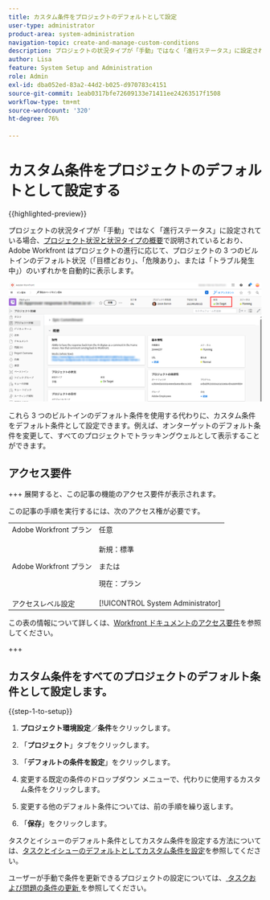 ```yaml
---
title: カスタム条件をプロジェクトのデフォルトとして設定
user-type: administrator
product-area: system-administration
navigation-topic: create-and-manage-custom-conditions
description: プロジェクトの状況タイプが「手動」ではなく「進行ステータス」に設定されている場合、「プロジェクト条件と条件タイプの概要」で説明されているとおり、Adobe Workfront はプロジェクトの進行に応じて、プロジェクトの 3 つのビルトインのデフォルト条件（「目標どおり」、「危険あり」、または「トラブル発生中」）のいずれかを自動的に表示します。
author: Lisa
feature: System Setup and Administration
role: Admin
exl-id: dba052ed-83a2-44d2-b025-d970783c4151
source-git-commit: 1eab0317bfe72609133e71411ee24263517f1508
workflow-type: tm+mt
source-wordcount: '320'
ht-degree: 76%

---
```


# カスタム条件をプロジェクトのデフォルトとして設定する

{{highlighted-preview}}

プロジェクトの状況タイプが「手動」ではなく「進行ステータス」に設定されている場合、[プロジェクト状況と状況タイプの概要](../../../manage-work/projects/manage-projects/project-condition-and-condition-type.md)で説明されているとおり、Adobe Workfront はプロジェクトの進行に応じて、プロジェクトの 3 つのビルトインのデフォルト状況（「目標どおり」、「危険あり」、または「トラブル発生中」）のいずれかを自動的に表示します。

![ プロジェクトヘッダー内の条件 ](assets/condition-in-project-header-nwe.png)

これら 3 つのビルトインのデフォルト条件を使用する代わりに、カスタム条件をデフォルト条件として設定できます。例えば、オンターゲットのデフォルト条件を変更して、すべてのプロジェクトでトラッキングウェルとして表示することができます。

## アクセス要件

+++ 展開すると、この記事の機能のアクセス要件が表示されます。

この記事の手順を実行するには、次のアクセス権が必要です。

<table style="table-layout:auto"> 
 <col> 
 <col> 
 <tbody> 
  <tr> 
   <td role="rowheader">Adobe Workfront プラン</td> 
   <td>任意</td> 
  </tr> 
  <tr> 
  <tr> 
   <td role="rowheader">Adobe Workfront プラン</td> 
   <td><p>新規：標準</p>
       <p>または</p>
       <p>現在：プラン</p></td>
  </tr> 
  </tr> 
  <tr> 
   <td role="rowheader">アクセスレベル設定</td> 
   <td>[!UICONTROL System Administrator]</td>
  </tr> 
 </tbody> 
</table>

この表の情報について詳しくは、[Workfront ドキュメントのアクセス要件](/help/quicksilver/administration-and-setup/add-users/access-levels-and-object-permissions/access-level-requirements-in-documentation.md)を参照してください。

+++

## カスタム条件をすべてのプロジェクトのデフォルト条件として設定します。

{{step-1-to-setup}}

1. **プロジェクト環境設定**／**条件**&#x200B;をクリックします。

1. 「**プロジェクト**」タブをクリックします。
1. 「**デフォルトの条件を設定**」をクリックします。
1. 変更する既定の条件のドロップダウン メニューで、代わりに使用するカスタム条件をクリックします。
1. 変更する他のデフォルト条件については、前の手順を繰り返します。
1. 「**保存**」をクリックします。

タスクとイシューのデフォルト条件としてカスタム条件を設定する方法については、[タスクとイシューのデフォルトとしてカスタム条件を設定](../../../administration-and-setup/customize-workfront/create-manage-custom-conditions/set-custom-condition-default-tasks-issues.md)を参照してください。

ユーザーが手動で条件を更新できるプロジェクトの設定については、[ タスクおよび問題の条件の更新 ](../../../manage-work/projects/updating-work-in-a-project/update-condition-for-tasks-and-issues.md) を参照してください。
